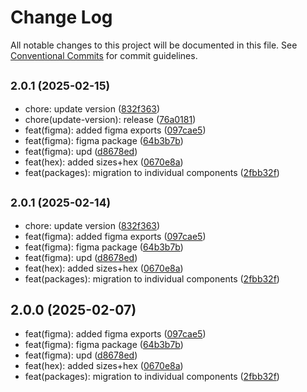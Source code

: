 # Change Log

All notable changes to this project will be documented in this file.
See [Conventional Commits](https://conventionalcommits.org) for commit guidelines.

## <small>2.0.1 (2025-02-15)</small>

* chore: update version ([832f363](https://gitlab.optimacros.com/fe/ui-kit/commit/832f363))
* chore(update-version): release ([76a0181](https://gitlab.optimacros.com/fe/ui-kit/commit/76a0181))
* feat(figma): added figma exports ([097cae5](https://gitlab.optimacros.com/fe/ui-kit/commit/097cae5))
* feat(figma): figma package ([64b3b7b](https://gitlab.optimacros.com/fe/ui-kit/commit/64b3b7b))
* feat(figma): upd ([d8678ed](https://gitlab.optimacros.com/fe/ui-kit/commit/d8678ed))
* feat(hex): added sizes+hex ([0670e8a](https://gitlab.optimacros.com/fe/ui-kit/commit/0670e8a))
* feat(packages): migration to individual components ([2fbb32f](https://gitlab.optimacros.com/fe/ui-kit/commit/2fbb32f))





## <small>2.0.1 (2025-02-14)</small>

* chore: update version ([832f363](https://gitlab.optimacros.com/fe/ui-kit/commit/832f363))
* feat(figma): added figma exports ([097cae5](https://gitlab.optimacros.com/fe/ui-kit/commit/097cae5))
* feat(figma): figma package ([64b3b7b](https://gitlab.optimacros.com/fe/ui-kit/commit/64b3b7b))
* feat(figma): upd ([d8678ed](https://gitlab.optimacros.com/fe/ui-kit/commit/d8678ed))
* feat(hex): added sizes+hex ([0670e8a](https://gitlab.optimacros.com/fe/ui-kit/commit/0670e8a))
* feat(packages): migration to individual components ([2fbb32f](https://gitlab.optimacros.com/fe/ui-kit/commit/2fbb32f))





## 2.0.0 (2025-02-07)

* feat(figma): added figma exports ([097cae5](https://gitlab.optimacros.com/fe/ui-kit/commit/097cae5))
* feat(figma): figma package ([64b3b7b](https://gitlab.optimacros.com/fe/ui-kit/commit/64b3b7b))
* feat(figma): upd ([d8678ed](https://gitlab.optimacros.com/fe/ui-kit/commit/d8678ed))
* feat(hex): added sizes+hex ([0670e8a](https://gitlab.optimacros.com/fe/ui-kit/commit/0670e8a))
* feat(packages): migration to individual components ([2fbb32f](https://gitlab.optimacros.com/fe/ui-kit/commit/2fbb32f))
